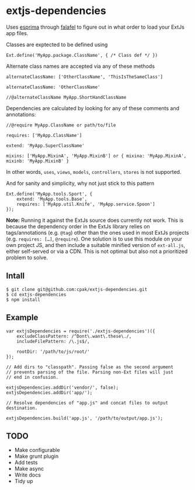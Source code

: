# extjs-dependencies

Uses [esprima](http://esprima.org) through [falafel](https://github.com/substack/node-falafel)
to figure out in what order to load your ExtJs app files.

Classes are exptected to be defined using 

	Ext.define('MyApp.package.ClassName', { /* Class def */ })	
Alternate class names are accepted via any of these methods

	alternateClassName: ['OtherClassName', 'ThisIsTheSameClass']
	
	alternateClassName: 'OtherClassName'

	//@alternateClassName MyApp.ShortHandClassName

Dependencies are calculated by looking for any of these comments and annotations:

	//@require MyApp.ClassName or path/to/file
	
	requires: ['MyApp.ClassName']
	
	extend: 'MyApp.SuperClassName'
		
	mixins: ['MyApp.MixinA', 'MyApp.MixinB'] or { mixina: 'MyApp.MixinA', mixinb: 'MyApp.MixinB' } 

In other words, `uses`, `views`, `models`, `controllers`,  `stores` is not supported.

And for sanity and simplicity, why not just stick to this pattern

	Ext.define('MyApp.tools.Sport', {
		extend: 'MyApp.tools.Base',
		requires: ['MyApp.util.Knife', 'MyApp.service.Spoon']
	});



**Note:** Running it against the ExtJs source does currently not work. This is because the dependency order in the ExtJs library relies on tags/annotations (e.g. `@tag`) other than the ones used in most ExtJs projects (e.g. `requires: […]`, `@require`). One solution is to use this module on your own project JS, and then include a suitable minified version of `ext-all.js`, either self-served or via a CDN. This is not optimal but also not a prioritized problem to solve.

## Intall

	$ git clone git@github.com:cpak/extjs-dependencies.git
	$ cd extjs-dependencies
	$ npm install

## Example

	var extjsDependencies = require('./extjs-dependencies')({
	    excludeClassPattern: /^Dont\.want\.these\./,
	    includeFilePattern: /\.js$/,

	    rootDir: '/path/to/js/root/'
	});

	// Add dirs to "classpath". Passing false as the second argument
	// prevents parsing of the file. Parsing non-Ext files will just
	// end in confusion.

	extjsDependencies.addDir('vendor/', false);
	extjsDependencies.addDir('app/');

	// Resolve dependencies of "app.js" and concat files to output destination.

	extjsDependencies.build('app.js', '/path/to/output/app.js');


## TODO

-	Make configurable
-	Make grunt plugin
-	Add tests
-	Make async
-	Write docs
-	Tidy up
